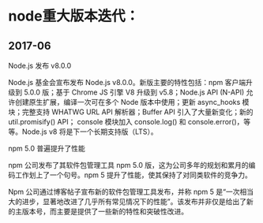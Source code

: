 # node重大版本迭代：

## 2017-06

Node.js 发布 v8.0.0

Node.js 基金会宣布发布 Node.js v8.0.0。新版主要的特性包括：npm 客户端升级到 5.0.0 版；基于 Chrome JS 引擎 V8 升级到 v5.8；Node.js API \(N-API\) 允许创建原生扩展，编译一次可在多个 Node 版本中使用；更新 async\_hooks 模块；完整支持 WHATWG URL API 解析器；Buffer API 引入了大量新变化；新的 util.promisify\(\) API； console 模块加入 console.log\(\) 和 console.error\(\)，等等。Node.js v8 将是下一个长期支持版（LTS）。

npm 5.0 普遍提升了性能

npm 公司发布了其软件包管理工具 npm 5.0 版，这为公司多年的规划和累月的编码工作划上了一个句号。npm 5 提升了性能，使其保持了对同类软件的竞争力。

Npm 公司通过博客帖子宣布新的软件包管理工具发布，并称 npm 5 是“一次相当大的进步，显著地改进了几乎所有常见情况下的性能”。该发布并非仅是给出了新的主版本号，而主要是提供了一些新的特性和突破性改进。


